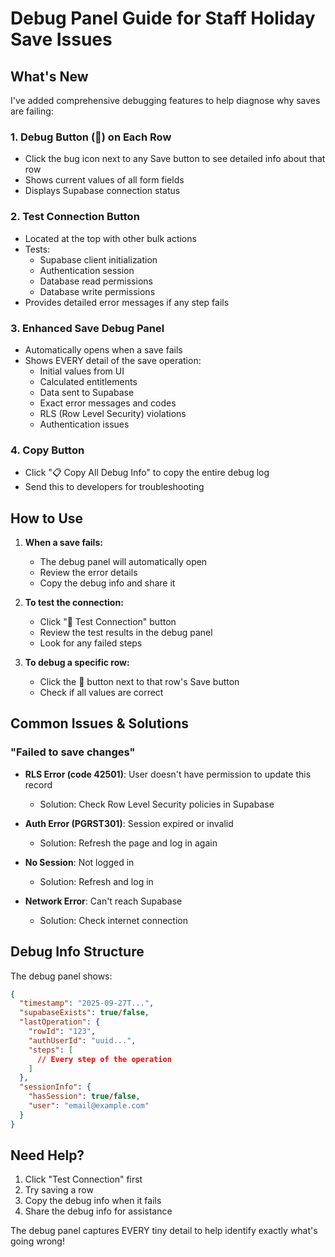 # Debug Panel Guide for Staff Holiday Save Issues

## What's New

I've added comprehensive debugging features to help diagnose why saves are failing:

### 1. Debug Button (🐛) on Each Row
- Click the bug icon next to any Save button to see detailed info about that row
- Shows current values of all form fields
- Displays Supabase connection status

### 2. Test Connection Button
- Located at the top with other bulk actions
- Tests:
  - Supabase client initialization
  - Authentication session
  - Database read permissions
  - Database write permissions
- Provides detailed error messages if any step fails

### 3. Enhanced Save Debug Panel
- Automatically opens when a save fails
- Shows EVERY detail of the save operation:
  - Initial values from UI
  - Calculated entitlements
  - Data sent to Supabase
  - Exact error messages and codes
  - RLS (Row Level Security) violations
  - Authentication issues

### 4. Copy Button
- Click "📋 Copy All Debug Info" to copy the entire debug log
- Send this to developers for troubleshooting

## How to Use

1. **When a save fails:**
   - The debug panel will automatically open
   - Review the error details
   - Copy the debug info and share it

2. **To test the connection:**
   - Click "🔌 Test Connection" button
   - Review the test results in the debug panel
   - Look for any failed steps

3. **To debug a specific row:**
   - Click the 🐛 button next to that row's Save button
   - Check if all values are correct

## Common Issues & Solutions

### "Failed to save changes"
- **RLS Error (code 42501)**: User doesn't have permission to update this record
  - Solution: Check Row Level Security policies in Supabase

- **Auth Error (PGRST301)**: Session expired or invalid
  - Solution: Refresh the page and log in again

- **No Session**: Not logged in
  - Solution: Refresh and log in

- **Network Error**: Can't reach Supabase
  - Solution: Check internet connection

## Debug Info Structure

The debug panel shows:
```json
{
  "timestamp": "2025-09-27T...",
  "supabaseExists": true/false,
  "lastOperation": {
    "rowId": "123",
    "authUserId": "uuid...",
    "steps": [
      // Every step of the operation
    ]
  },
  "sessionInfo": {
    "hasSession": true/false,
    "user": "email@example.com"
  }
}
```

## Need Help?

1. Click "Test Connection" first
2. Try saving a row
3. Copy the debug info when it fails
4. Share the debug info for assistance

The debug panel captures EVERY tiny detail to help identify exactly what's going wrong!